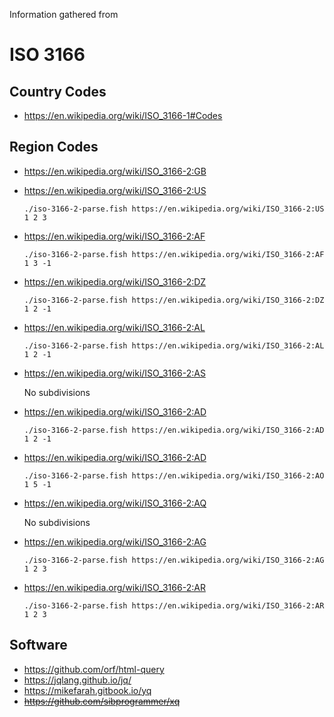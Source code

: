 Information gathered from

# ISO 3166

## Country Codes
-   https://en.wikipedia.org/wiki/ISO_3166-1#Codes

## Region Codes
-   https://en.wikipedia.org/wiki/ISO_3166-2:GB

-   https://en.wikipedia.org/wiki/ISO_3166-2:US
    ```
    ./iso-3166-2-parse.fish https://en.wikipedia.org/wiki/ISO_3166-2:US 1 2 3
    ```

-   https://en.wikipedia.org/wiki/ISO_3166-2:AF
    ```
    ./iso-3166-2-parse.fish https://en.wikipedia.org/wiki/ISO_3166-2:AF 1 3 -1
    ```

-   https://en.wikipedia.org/wiki/ISO_3166-2:DZ
    ```
    ./iso-3166-2-parse.fish https://en.wikipedia.org/wiki/ISO_3166-2:DZ 1 2 -1
    ```

-   https://en.wikipedia.org/wiki/ISO_3166-2:AL
    ```
    ./iso-3166-2-parse.fish https://en.wikipedia.org/wiki/ISO_3166-2:AL 1 2 -1
    ```

-   https://en.wikipedia.org/wiki/ISO_3166-2:AS
    
    No subdivisions

-   https://en.wikipedia.org/wiki/ISO_3166-2:AD
    ```
    ./iso-3166-2-parse.fish https://en.wikipedia.org/wiki/ISO_3166-2:AD 1 2 -1
    ```

-   https://en.wikipedia.org/wiki/ISO_3166-2:AD
    ```
    ./iso-3166-2-parse.fish https://en.wikipedia.org/wiki/ISO_3166-2:AO 1 5 -1
    ```

-   https://en.wikipedia.org/wiki/ISO_3166-2:AQ
    
    No subdivisions

-   https://en.wikipedia.org/wiki/ISO_3166-2:AG
    ```
    ./iso-3166-2-parse.fish https://en.wikipedia.org/wiki/ISO_3166-2:AG 1 2 3
    ```

-   https://en.wikipedia.org/wiki/ISO_3166-2:AR
    ```
    ./iso-3166-2-parse.fish https://en.wikipedia.org/wiki/ISO_3166-2:AR 1 2 3
    ```

## Software

- https://github.com/orf/html-query
- https://jqlang.github.io/jq/
- https://mikefarah.gitbook.io/yq
- ~~https://github.com/sibprogrammer/xq~~
